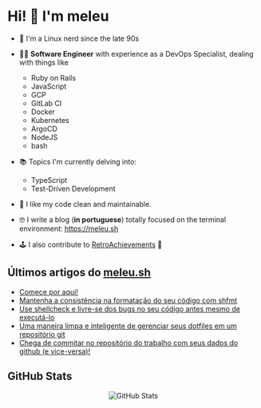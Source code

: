 # Hi! 👋 I'm meleu

- 🐧 I'm a Linux nerd since the late 90s

- 🧑‍💻 **Software Engineer** with experience as a DevOps Specialist, dealing with things like
    - Ruby on Rails
    - JavaScript
    - GCP
    - GitLab CI
    - Docker
    - Kubernetes
    - ArgoCD
    - NodeJS
    - bash

- 📚 Topics I'm currently delving into:
    - TypeScript
    - Test-Driven Development

- 🧼 I like my code clean and maintainable.

- 🤓 I write a blog (**in portuguese**) totally focused on the terminal environment: <https://meleu.sh>

- 🕹️ I also contribute to [RetroAchievements](https://retroachievements.org/) 👾


## Últimos artigos do [meleu.sh](https://meleu.sh/)

<!-- BLOG-POST-LIST:START -->
- [Comece por aqui!](https://meleu.sh/comeco/)
- [Mantenha a consistência na formatação do seu código com shfmt](https://meleu.sh/shfmt/)
- [Use shellcheck e livre-se dos bugs no seu código antes mesmo de executá-lo](https://meleu.sh/shellcheck/)
- [Uma maneira limpa e inteligente de gerenciar seus dotfiles em um repositório git](https://meleu.sh/dotfiles/)
- [Chega de commitar no repositório do trabalho com seus dados do github &lpar;e vice-versa&rpar;!](https://meleu.sh/git-multiconfig/)
<!-- BLOG-POST-LIST:END -->

## GitHub Stats

<div>
  <p align="center">
    <img src="https://github-readme-streak-stats.herokuapp.com/?user=meleu" alt="GitHub Stats" />
  </p>
</div>
